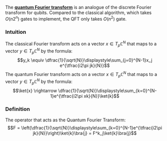 The [**quantum Fourier transform**](https://en.wikipedia.org/wiki/Quantum_Fourier_transform) is an analogue of the discrete Fourier transform for qubits.
Compared to the classical algorithm, which takes $O(n2^n)$ gates to implement, the QFT only takes $O(n^2)$ gate.

### Intuition
The classical Fourier transform acts on a vector $x \in T_p\mathbb{C}^N$ that maps to a vector $y \in T_p\mathbb{C}^N$ by the formula:
$$y_k \equiv \dfrac{1}{\sqrt{N}}\displaystyle\sum_{j=0}^{N-1}x_j e^{\tfrac{i2\pi jk}{N}}$$
The quantum Fourier transform acts on a vector $x \in T_p\mathbb{C}^N$ that maps to a vector $y \in T_p\mathbb{C}^N$ by the formula:
$$\ket{x} \rightarrow \dfrac{1}{\sqrt{N}}\displaystyle\sum_{k=0}^{N-1}e^{\tfrac{i2\pi xk}{N}}\ket{k}$$
### Definition
The operator that acts as the Quantum Fourier Transform:
$$F = \left(\dfrac{1}{\sqrt{N}}\displaystyle\sum_{k=0}^{N-1}e^{\tfrac{i2\pi jk}{N}}\right)\ket{k}\bra{j} = F^k_j\ket{k}\bra{j}$$




